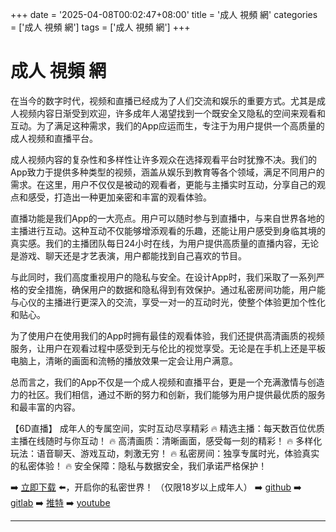 +++
date = '2025-04-08T00:02:47+08:00'
title = '成人 視頻 網'
categories = ['成人 視頻 網']
tags = ['成人 視頻 網']
+++

# 成人 視頻 網

在当今的数字时代，视频和直播已经成为了人们交流和娱乐的重要方式。尤其是成人视频内容日渐受到欢迎，许多成年人渴望找到一个既安全又隐私的空间来观看和互动。为了满足这种需求，我们的App应运而生，专注于为用户提供一个高质量的成人视频和直播平台。

成人视频内容的复杂性和多样性让许多观众在选择观看平台时犹豫不决。我们的App致力于提供多种类型的视频，涵盖从娱乐到教育等各个领域，满足不同用户的需求。在这里，用户不仅仅是被动的观看者，更能与主播实时互动，分享自己的观点和感受，打造出一种更加亲密和丰富的观看体验。

直播功能是我们App的一大亮点。用户可以随时参与到直播中，与来自世界各地的主播进行互动。这种互动不仅能够增添观看的乐趣，还能让用户感受到身临其境的真实感。我们的主播团队每日24小时在线，为用户提供高质量的直播内容，无论是游戏、聊天还是才艺表演，用户都能找到自己喜欢的节目。

与此同时，我们高度重视用户的隐私与安全。在设计App时，我们采取了一系列严格的安全措施，确保用户的数据和隐私得到有效保护。通过私密房间功能，用户能与心仪的主播进行更深入的交流，享受一对一的互动时光，使整个体验更加个性化和贴心。

为了使用户在使用我们的App时拥有最佳的观看体验，我们还提供高清画质的视频服务，让用户在观看过程中感受到无与伦比的视觉享受。无论是在手机上还是平板电脑上，清晰的画面和流畅的播放效果一定会让用户满意。

总而言之，我们的App不仅是一个成人视频和直播平台，更是一个充满激情与创造力的社区。我们相信，通过不断的努力和创新，我们能够为用户提供最优质的服务和最丰富的内容。

【6D直播】
成年人的专属空间，实时互动尽享精彩
🔥 精选主播：每天数百位优质主播在线随时与你互动！
🔥 高清画质：清晰画面，感受每一刻的精彩！
🔥 多样化玩法：语音聊天、游戏互动，刺激无穷！
🔥 私密房间：独享专属时光，体验真实的私密体验！
🔥 安全保障：隐私与数据安全，我们承诺严格保护！

➡️ [立即下载](https://down123.s3.ap-east-1.amazonaws.com/down/down.html?channelCode=blog) ⬅️，开启你的私密世界！
（仅限18岁以上成年人）
➡️ [github](https://aldult-live.github.io/)
➡️ [gitlab](https://seo-09598d.gitlab.io/)
➡️ [推特](https://x.com/wegame33)
➡️ [youtube](https://www.youtube.com/@6Dlive)

---

